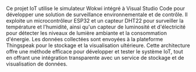 Ce projet IoT utilise le simulateur Wokwi intégré à Visual Studio Code pour développer une solution de surveillance environnementale et de contrôle. Il exploite un microcontrôleur ESP32 et un capteur DHT22 pour surveiller la température et l'humidité, ainsi qu'un capteur de luminosité et d'électricité pour détecter les niveaux de lumière ambiante et la consommation d'énergie. Les données collectées sont envoyées à la plateforme Thingspeak pour le stockage et la visualisation ultérieure. Cette architecture offre une méthode efficace pour développer et tester le système IoT, tout en offrant une intégration transparente avec un service de stockage et de visualisation de données.
